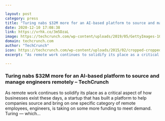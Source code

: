 ```yaml
---

layout: post
category: press
title: "Turing nabs $32M more for an AI-based platform to source and manage engineers remotely"
date: 2020-12-10 17:08:38
link: https://vrhk.co/3m5DzaL
image: https://techcrunch.com/wp-content/uploads/2019/05/GettyImages-1084518636.jpg?w=764
domain: techcrunch.com
author: "TechCrunch"
icon: https://techcrunch.com/wp-content/uploads/2015/02/cropped-cropped-favicon-gradient.png?w=180
excerpt: "As remote work continues to solidify its place as a critical aspect of how businesses exist these days, a startup that has built a platform to help companies source and bring on one specific category of remote employees, engineers, is taking on some more funding to meet demand. Turing — which…"

---
```


### Turing nabs $32M more for an AI-based platform to source and manage engineers remotely – TechCrunch

As remote work continues to solidify its place as a critical aspect of how businesses exist these days, a startup that has built a platform to help companies source and bring on one specific category of remote employees, engineers, is taking on some more funding to meet demand. Turing — which…